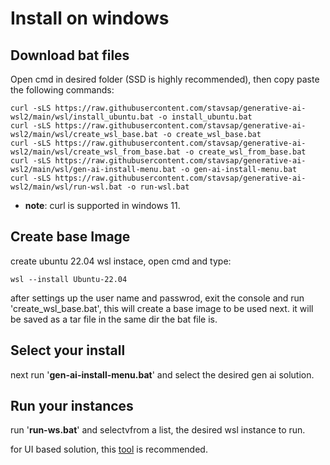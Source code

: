 # Install on windows

## Download bat files

Open cmd in desired folder (SSD is highly recommended), then copy paste the following commands:

``` shell
curl -sLS https://raw.githubusercontent.com/stavsap/generative-ai-wsl2/main/wsl/install_ubuntu.bat -o install_ubuntu.bat
curl -sLS https://raw.githubusercontent.com/stavsap/generative-ai-wsl2/main/wsl/create_wsl_base.bat -o create_wsl_base.bat
curl -sLS https://raw.githubusercontent.com/stavsap/generative-ai-wsl2/main/wsl/create_wsl_from_base.bat -o create_wsl_from_base.bat
curl -sLS https://raw.githubusercontent.com/stavsap/generative-ai-wsl2/main/wsl/gen-ai-install-menu.bat -o gen-ai-install-menu.bat
curl -sLS https://raw.githubusercontent.com/stavsap/generative-ai-wsl2/main/wsl/run-wsl.bat -o run-wsl.bat

```
- **note**: curl is supported in windows 11.

## Create base Image

create ubuntu 22.04 wsl instace, open cmd and type:

``` shell
wsl --install Ubuntu-22.04
```
after settings up the user name and passwrod, exit the console and run 'create_wsl_base.bat', this will create a base image to be used next. it will be saved as a tar file in the same dir the bat file is.

## Select your install 

next run '**gen-ai-install-menu.bat**' and select the desired gen ai solution.

## Run your instances 

run '**run-ws.bat**' and selectvfrom a list, the desired wsl instance to run.

for UI based solution, this [tool](https://github.com/bostrot/wsl2-distro-manager) is recommended.

